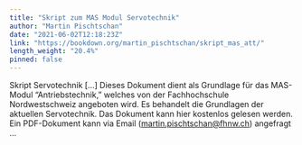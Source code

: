 ```yaml
---
title: "Skript zum MAS Modul Servotechnik"
author: "Martin Pischtschan"
date: "2021-06-02T12:18:23Z"
link: "https://bookdown.org/martin_pischtschan/skript_mas_att/"
length_weight: "20.4%"
pinned: false
---
```


Skript Servotechnik [...] Dieses Dokument dient als Grundlage für das MAS-Modul “Antriebstechnik,” welches von der Fachhochschule Nordwestschweiz angeboten wird. Es behandelt die Grundlagen der aktuellen Servotechnik. Das Dokument kann hier kostenlos gelesen werden. Ein PDF-Dokument kann via Email (martin.pischtschan@fhnw.ch) angefragt ...
